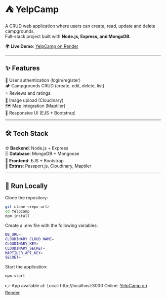 # ⛺ YelpCamp  

A CRUD web application where users can create, read, update and delete campgrounds.  
Full-stack project built with **Node.js, Express, and MongoDB**.  

🌍 **Live Demo**: [YelpCamp on Render](https://yelpcamp-a5ff.onrender.com/)  

---

## ✨ Features  

🔑 User authentication (login/register)  
🏕️ Campgrounds CRUD (create, edit, delete, list)  
⭐ Reviews and ratings  
📸 Image upload (Cloudinary)  
🗺️ Map integration (Maptiler)  
📱 Responsive UI (EJS + Bootstrap)  

---

## 🛠️ Tech Stack  

⚙️ **Backend**: Node.js + Express  
🗄️ **Database**: MongoDB + Mongoose  
🎨 **Frontend**: EJS + Bootstrap  
🧩 **Extras**: Passport.js, Cloudinary, Maptiler  

---

## 🚀 Run Locally  

Clone the repository:  
```bash
git clone <repo-url>
cd YelpCamp
npm install
```
Create a .env file with the following variables:
```bash
DB_URL=
CLOUDINARY_CLOUD_NAME=
CLOUDINARY_KEY=
CLOUDINARY_SECRET=
MAPTILER_API_KEY=
SECRET=
```
Start the application:
```bash
npm start
```

👉 App available at:
Local: http://localhost:3000
Online: [YelpCamp on Render](https://yelpcamp-a5ff.onrender.com/) 

